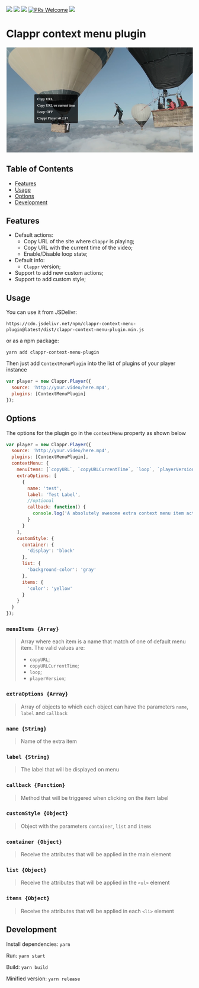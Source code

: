 [![](https://data.jsdelivr.com/v1/package/npm/clappr-context-menu-plugin/badge)](https://www.jsdelivr.com/package/npm/clappr-context-menu-plugin)
[![](https://img.shields.io/npm/v/clappr-context-menu-plugin.svg?style=flat-square)](https://npmjs.org/package/clappr-context-menu-plugin)
[![](https://img.shields.io/npm/dt/clappr-context-menu-plugin.svg?style=flat-square)](https://npmjs.org/package/clappr-context-menu-plugin)
[![PRs Welcome](https://img.shields.io/badge/PRs-welcome-brightgreen.svg?style=flat-square)](http://makeapullrequest.com)
[![](https://img.shields.io/github/license/joaopaulovieira/clappr-context-menu-plugin?style=flat-square)](https://github.com/joaopaulovieira/clappr-context-menu-plugin/blob/master/LICENSE)

# Clappr context menu plugin
![screenshot](screenshot.png)

## Table of Contents
- [Features](https://github.com/joaopaulovieira/clappr-context-menu-plugin#Features)
- [Usage](https://github.com/joaopaulovieira/clappr-context-menu-plugin#Usage)
- [Options](https://github.com/joaopaulovieira/clappr-context-menu-plugin#Options)
- [Development](https://github.com/joaopaulovieira/clappr-context-menu-plugin#Development)

## Features
- Default actions:
  - Copy URL of the site where `Clappr` is playing;
  - Copy URL with the current time of the video;
  - Enable/Disable loop state;
- Default info:
  - `Clappr` version;
- Support to add new custom actions;
- Support to add custom style;

## Usage
You can use it from JSDelivr:
```
https://cdn.jsdelivr.net/npm/clappr-context-menu-plugin@latest/dist/clappr-context-menu-plugin.min.js
```
or as a npm package:
```
yarn add clappr-context-menu-plugin
```
Then just add `ContextMenuPlugin` into the list of plugins of your player instance
```javascript
var player = new Clappr.Player({
  source: 'http://your.video/here.mp4',
  plugins: [ContextMenuPlugin]
});
```

## Options
The options for the plugin go in the `contextMenu` property as shown below
```javascript
var player = new Clappr.Player({
  source: 'http://your.video/here.mp4',
  plugins: [ContextMenuPlugin],
  contextMenu: {
    menuItems: [`copyURL`, `copyURLCurrentTime`, `loop`, `playerVersion`],
    extraOptions: [
      {
        name: 'test',
        label: 'Test Label',
        //optional
        callback: function() {
          console.log('A absolutely awesome extra context menu item action')
        }
      }
    ],
    customStyle: {
      container: {
        'display': 'block'
      },
      list: {
        'background-color': 'gray'
      },
      items: {
        'color': 'yellow'
      }
    }
  }
});
```
### `menuItems {Array}`
> Array where each item is a name that match of one of default menu item. The valid values are:
> - `copyURL`;
> - `copyURLCurrentTime`;
> - `loop`;
> - `playerVersion`;

### `extraOptions {Array}`
> Array of objects to which each object can have the parameters `name`, `label` and `callback`

### `name {String}`
> Name of the extra item

### `label {String}`
> The label that will be displayed on menu

### `callback {Function}`
> Method that will be triggered when clicking on the item label

### `customStyle {Object}`
> Object with the parameters `container`, `list` and `items`

### `container {Object}`
> Receive the attributes that will be applied in the main element

### `list {Object}`
> Receive the attributes that will be applied in the `<ul>` element

### `items {Object}`
> Receive the attributes that will be applied in each `<li>` element

## Development

Install dependencies: `yarn`

Run: `yarn start`

Build: `yarn build`

Minified version: `yarn release`
